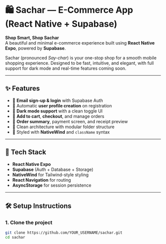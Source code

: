 # 🛍️ Sachar — E-Commerce App (React Native + Supabase)

**Shop Smart, Shop Sachar**  
A beautiful and minimal e-commerce experience built using **React Native Expo**, powered by **Supabase**.

Sachar (pronounced _Say-char_) is your one-stop shop for a smooth mobile shopping experience. Designed to be fast, intuitive, and elegant, with full support for dark mode and real-time features coming soon.

---

## ✨ Features

- 🔐 **Email sign-up & login** with Supabase Auth
- 👤 Automatic **user profile creation** on registration
- 🌙 **Dark mode support** with a clean toggle UI
- 🛒 **Add to cart**, **checkout**, and manage orders
- 🧾 **Order summary**, payment screen, and receipt preview
- 🧬 Clean architecture with modular folder structure
- 🎨 Styled with **NativeWind** and `className` syntax

---

## 🧱 Tech Stack

- **React Native Expo**
- **Supabase** (Auth + Database + Storage)
- **NativeWind** for Tailwind-style styling
- **React Navigation** for routing
- **AsyncStorage** for session persistence

---

## 🛠️ Setup Instructions

### 1. Clone the project
```bash
git clone https://github.com/YOUR_USERNAME/sachar.git
cd sachar
